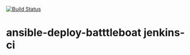 [![Build Status](http://ec2-18-234-66-249.compute-1.amazonaws.com/buildStatus/icon?job=battleboat-jenkins-ci)](http://ec2-18-234-66-249.compute-1.amazonaws.com/job/battleboat-jenkins-ci/)

# ansible-deploy-batttleboat jenkins-ci 

